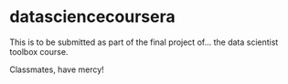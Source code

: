 # datasciencecoursera
This is to be submitted as part of the final project of...
the data scientist toolbox course.

Classmates, have mercy!
